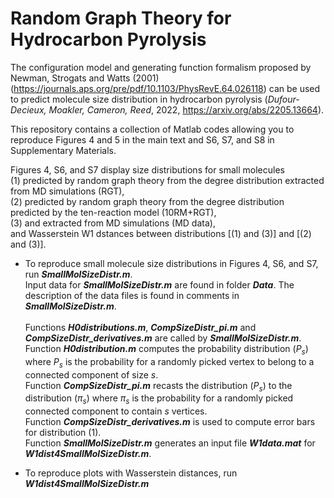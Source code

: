 # Random Graph Theory for Hydrocarbon Pyrolysis
The configuration model and generating function formalism proposed by Newman, Strogats and Watts (2001) 
(https://journals.aps.org/pre/pdf/10.1103/PhysRevE.64.026118)
can be used to predict molecule size distribution in hydrocarbon pyrolysis 
(*Dufour-Decieux, Moakler, Cameron, Reed*, 2022, https://arxiv.org/abs/2205.13664).

This repository contains a collection of Matlab codes allowing you to reproduce Figures 4 and 5 in the main text and S6, S7, and S8 in Supplementary Materials.

Figures 4, S6, and S7 display size distributions for small molecules <br>
(1) predicted by random graph theory from the degree distribution extracted from MD simulations (RGT), <br>
(2) predicted by random graph theory from the degree distribution predicted by the ten-reaction model (10RM+RGT),<br>
(3) and extracted from MD simulations (MD data),<br>
and Wasserstein W1 dstances between distributions [(1) and (3)] and [(2) and (3)].

* To reproduce small molecule size distributions in Figures 4, S6, and S7, run ***SmallMolSizeDistr.m***. <br>
Input data for ***SmallMolSizeDistr.m*** are found in folder ***Data***. The description of the data files is found in comments in ***SmallMolSizeDistr.m***. <br>  
Functions ***H0distributions.m***, ***CompSizeDistr_pi.m*** and ***CompSizeDistr_derivatives.m*** are called by ***SmallMolSizeDistr.m***. <br>
Function ***H0distribution.m*** computes the probability distribution $(P_s)$ where $P_s$ is the probability for a randomly picked vertex to belong to a connected component of size $s$. <br>
Function ***CompSizeDistr_pi.m*** recasts the distribution $(P_s)$ to the distribution $(\pi_s)$ where $\pi_s$ is the probability for a randomly picked connected component to contain $s$ vertices. <br>
Function ***CompSizeDistr_derivatives.m*** is used to compute error bars for distribution (1). <br> 
Function ***SmallMolSizeDistr.m*** generates an input file ***W1data.mat*** for ***W1dist4SmallMolSizeDistr.m***. 

* To reproduce plots with Wasserstein distances, run ***W1dist4SmallMolSizeDistr.m***

